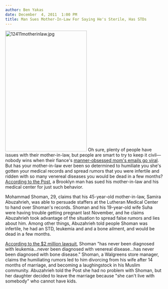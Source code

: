 ```yaml
---
author: Ben Yakas
date: December  4, 2011  1:00 PM
title: Man Sues Mother-In-Law For Saying He's Sterile, Has STDs
---
```


<p><span class="mt-enclosure mt-enclosure-image" style="display: inline;"> <img alt="12411motherinlaw.jpg" src="https://web.archive.org/web/20120119104057im_/http://gothamist.com/attachments/byakas/12411motherinlaw.jpg" width="260" height="385" class="image-left"> </span>Oh sure, plenty of people have issues with their mother-in-law, but people are smart to try to keep it civil&#x2014;nobody wins when their fiance&apos;s <a href="https://web.archive.org/web/20120119104057/http://www.dailymail.co.uk/news/article-2009518/Carolyn-Bourne-Mother-law-hell-sends-email-bride-Heidi-Withers.html">manner-obsessed mom&apos;s emails go viral</a>. But has your mother-in-law ever been so determined to humiliate you she&apos;s gotten your medical records and spread rumors that you were infertile and ridden with so many venereal diseases you would be dead in a few months? <a href="https://web.archive.org/web/20120119104057/http://www.nypost.com/p/news/local/staten_island/impotent_with_rage_J0WxeJ2d3DIKL33vkexevI?CMP=OTC-rss&amp;FEEDNAME=">According to the Post</a>, a Brooklyn man has sued his mother-in-law and his medical center for just such behavior.</p>

<p>Mohammad Shoman, 29, claims that his 45-year-old mother-in-law, Samira Abuzahrieh, was able to persuade staffers at the Lutheran Medical Center to hand over Shoman&apos;s records. Shoman and his 19-year-old wife Suha were having trouble getting pregnant last November, and he claims Abuzahrieh took advantage of the situation to spread false rumors and lies about him. Among other things, Abuzahrieh told people Shoman was infertile, he had an STD, leukemia and and a bone ailment, and would be dead in a few months.</p>

<p><a href="https://web.archive.org/web/20120119104057/http://www.heraldsun.com.au/news/world/man-sues-mother-in-law-for-1m/story-e6frf7lf-1226213669195">According to the $2 million lawsuit</a>, Shoman &quot;has never been diagnosed with leukemia...never been diagnosed with venereal disease...has never been diagnosed with bone disease.&quot; Shoman, a Walgreens store manager, claims the humiliating rumors led to him divorcing from his wife after 14 months of marriage, and becoming a laughingstock in his Muslim community. Abuzahrieh told the Post she had no problem with Shoman, but her daughter decided to leave the marriage because &quot;she can&apos;t live with somebody&quot; who cannot have kids.</p>